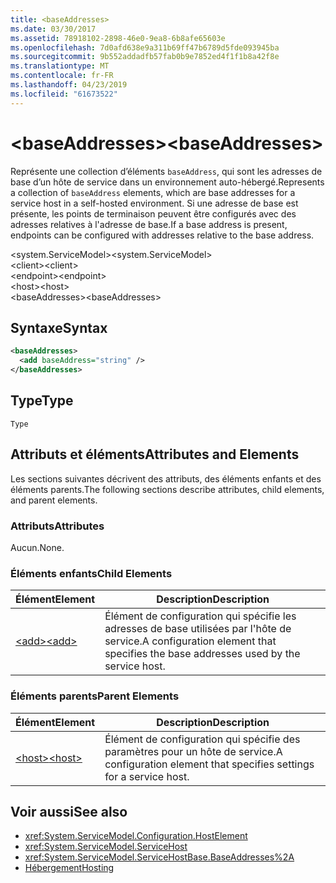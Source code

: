 ```yaml
---
title: <baseAddresses>
ms.date: 03/30/2017
ms.assetid: 78918102-2898-46e0-9ea8-6b8afe65603e
ms.openlocfilehash: 7d0afd638e9a311b69ff47b6789d5fde093945ba
ms.sourcegitcommit: 9b552addadfb57fab0b9e7852ed4f1f1b8a42f8e
ms.translationtype: MT
ms.contentlocale: fr-FR
ms.lasthandoff: 04/23/2019
ms.locfileid: "61673522"
---
```

# <a name="baseaddresses"></a><span data-ttu-id="fa1ef-101">\<baseAddresses></span><span class="sxs-lookup"><span data-stu-id="fa1ef-101">\<baseAddresses></span></span>
<span data-ttu-id="fa1ef-102">Représente une collection d’éléments `baseAddress`, qui sont les adresses de base d’un hôte de service dans un environnement auto-hébergé.</span><span class="sxs-lookup"><span data-stu-id="fa1ef-102">Represents a collection of `baseAddress` elements, which are base addresses for a service host in a self-hosted environment.</span></span> <span data-ttu-id="fa1ef-103">Si une adresse de base est présente, les points de terminaison peuvent être configurés avec des adresses relatives à l'adresse de base.</span><span class="sxs-lookup"><span data-stu-id="fa1ef-103">If a base address is present, endpoints can be configured with addresses relative to the base address.</span></span>  
  
 <span data-ttu-id="fa1ef-104">\<system.ServiceModel></span><span class="sxs-lookup"><span data-stu-id="fa1ef-104">\<system.ServiceModel></span></span>  
<span data-ttu-id="fa1ef-105">\<client></span><span class="sxs-lookup"><span data-stu-id="fa1ef-105">\<client></span></span>  
<span data-ttu-id="fa1ef-106">\<endpoint></span><span class="sxs-lookup"><span data-stu-id="fa1ef-106">\<endpoint></span></span>  
<span data-ttu-id="fa1ef-107">\<host></span><span class="sxs-lookup"><span data-stu-id="fa1ef-107">\<host></span></span>  
<span data-ttu-id="fa1ef-108">\<baseAddresses></span><span class="sxs-lookup"><span data-stu-id="fa1ef-108">\<baseAddresses></span></span>  
  
## <a name="syntax"></a><span data-ttu-id="fa1ef-109">Syntaxe</span><span class="sxs-lookup"><span data-stu-id="fa1ef-109">Syntax</span></span>  
  
```xml  
<baseAddresses>
  <add baseAddress="string" />
</baseAddresses>
```  
  
## <a name="type"></a><span data-ttu-id="fa1ef-110">Type</span><span class="sxs-lookup"><span data-stu-id="fa1ef-110">Type</span></span>  
 `Type`  
  
## <a name="attributes-and-elements"></a><span data-ttu-id="fa1ef-111">Attributs et éléments</span><span class="sxs-lookup"><span data-stu-id="fa1ef-111">Attributes and Elements</span></span>  
 <span data-ttu-id="fa1ef-112">Les sections suivantes décrivent des attributs, des éléments enfants et des éléments parents.</span><span class="sxs-lookup"><span data-stu-id="fa1ef-112">The following sections describe attributes, child elements, and parent elements.</span></span>  
  
### <a name="attributes"></a><span data-ttu-id="fa1ef-113">Attributs</span><span class="sxs-lookup"><span data-stu-id="fa1ef-113">Attributes</span></span>  
 <span data-ttu-id="fa1ef-114">Aucun.</span><span class="sxs-lookup"><span data-stu-id="fa1ef-114">None.</span></span>  
  
### <a name="child-elements"></a><span data-ttu-id="fa1ef-115">Éléments enfants</span><span class="sxs-lookup"><span data-stu-id="fa1ef-115">Child Elements</span></span>  
  
|<span data-ttu-id="fa1ef-116">Élément</span><span class="sxs-lookup"><span data-stu-id="fa1ef-116">Element</span></span>|<span data-ttu-id="fa1ef-117">Description</span><span class="sxs-lookup"><span data-stu-id="fa1ef-117">Description</span></span>|  
|-------------|-----------------|  
|[<span data-ttu-id="fa1ef-118">\<add></span><span class="sxs-lookup"><span data-stu-id="fa1ef-118">\<add></span></span>](../../../../../docs/framework/configure-apps/file-schema/wcf/add-of-baseaddresses.md)|<span data-ttu-id="fa1ef-119">Élément de configuration qui spécifie les adresses de base utilisées par l'hôte de service.</span><span class="sxs-lookup"><span data-stu-id="fa1ef-119">A configuration element that specifies the base addresses used by the service host.</span></span>|  
  
### <a name="parent-elements"></a><span data-ttu-id="fa1ef-120">Éléments parents</span><span class="sxs-lookup"><span data-stu-id="fa1ef-120">Parent Elements</span></span>  
  
|<span data-ttu-id="fa1ef-121">Élément</span><span class="sxs-lookup"><span data-stu-id="fa1ef-121">Element</span></span>|<span data-ttu-id="fa1ef-122">Description</span><span class="sxs-lookup"><span data-stu-id="fa1ef-122">Description</span></span>|  
|-------------|-----------------|  
|[<span data-ttu-id="fa1ef-123">\<host></span><span class="sxs-lookup"><span data-stu-id="fa1ef-123">\<host></span></span>](../../../../../docs/framework/configure-apps/file-schema/wcf/host.md)|<span data-ttu-id="fa1ef-124">Élément de configuration qui spécifie des paramètres pour un hôte de service.</span><span class="sxs-lookup"><span data-stu-id="fa1ef-124">A configuration element that specifies settings for a service host.</span></span>|  
  
## <a name="see-also"></a><span data-ttu-id="fa1ef-125">Voir aussi</span><span class="sxs-lookup"><span data-stu-id="fa1ef-125">See also</span></span>

- <xref:System.ServiceModel.Configuration.HostElement>
- <xref:System.ServiceModel.ServiceHost>
- <xref:System.ServiceModel.ServiceHostBase.BaseAddresses%2A>
- [<span data-ttu-id="fa1ef-126">Hébergement</span><span class="sxs-lookup"><span data-stu-id="fa1ef-126">Hosting</span></span>](../../../../../docs/framework/wcf/feature-details/hosting.md)
